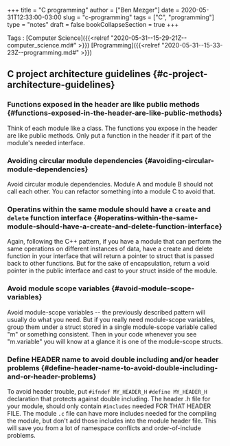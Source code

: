 +++
title = "C programming"
author = ["Ben Mezger"]
date = 2020-05-31T12:33:00-03:00
slug = "c-programming"
tags = ["C", "programming"]
type = "notes"
draft = false
bookCollapseSection = true
+++

Tags
: [Computer Science]({{<relref "2020-05-31--15-29-21Z--computer_science.md#" >}}) [Programming]({{<relref "2020-05-31--15-33-23Z--programming.md#" >}})


## C project architecture guidelines {#c-project-architecture-guidelines}


### Functions exposed in the header are like public methods {#functions-exposed-in-the-header-are-like-public-methods}

Think of each module like a class. The functions you expose in the
header are like public methods. Only put a function in the header if it
part of the module's needed interface.


### Avoiding circular module dependencies {#avoiding-circular-module-dependencies}

Avoid circular module dependencies. Module A and module B should
not call each other. You can refactor something into a module C to avoid
that.


### Operatins within the same module should have a `create` and `delete` function interface {#operatins-within-the-same-module-should-have-a-create-and-delete-function-interface}

Again, following the C++ pattern, if you have a module that can
perform the same operations on different instances of data, have a
create and delete function in your interface that will return a pointer
to struct that is passed back to other functions. But for the sake of
encapsulation, return a void pointer in the public interface and cast to
your struct inside of the module.


### Avoid module scope variables {#avoid-module-scope-variables}

Avoid module-scope variables -- the previously described pattern
will usually do what you need. But if you really need module-scope
variables, group them under a struct stored in a single module-scope
variable called "m" or something consistent. Then in your code whenever
you see "m.variable" you will know at a glance it is one of the
module-scope structs.


### Define HEADER name to avoid double including and/or header problems {#define-header-name-to-avoid-double-including-and-or-header-problems}

To avoid header trouble, put `#ifndef MY_HEADER_H` `#define MY_HEADER_H`
declaration that protects against double including. The header .h file for your
module, should only contain `#includes` needed FOR THAT HEADER FILE. The module
`.c` file can have more includes needed for the compiling the module, but don't
add those includes into the module header file. This will save you from a lot of
namespace conflicts and order-of-include problems.